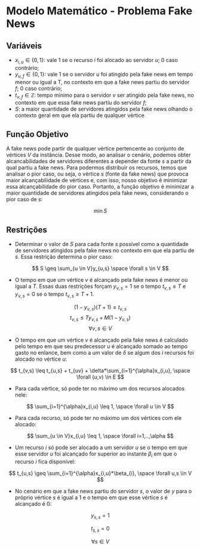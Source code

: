 # Modelo Matemático - Problema Fake News

## Variáveis

- $x_{i,u} \in \{0,1\}$: vale 1 se o recurso $i$ foi alocado ao servidor $u$; 0 caso contrário;
- $y_{u,f} \in \{0,1\}$: vale 1 se o servidor $u$ foi atingido pela fake news em tempo menor ou igual a T, no contexto em que a fake news partiu do servidor $f$; 0 caso contrário;
- $t_{v,f} \in \mathbb{Z}$: tempo mínimo para o servidor $v$ ser atingido pela fake news, no contexto em que essa fake news partiu do servidor $f$;
- $S$: a maior quantidade de servidores atingidos pela fake news olhando o contexto geral em que ela partiu de qualquer vértice

## Função Objetivo

A fake news pode partir de qualquer vértice pertencente ao conjunto de vértices $V$ da instância. Desse modo, ao analisar o cenário, podemos obter alcancabilidades de servidores diferentes a depender da fonte $s$ a partir da qual partiu a fake news. Para podermos distribuir os recursos, temos que analisar o pior caso, ou seja, o vértice $s$ (fonte da fake news) que provoca maior alcançabilidade de vértices e, com isso, nosso objetivo é minimizar essa alcançabilidade do pior caso. Portanto, a função objetivo é minimizar a maior quantidade de servidores atingidos pela fake news, considerando o pior caso de $s$:

$$
\min S
$$

## Restrições

- Determinar o valor de $S$ para cada fonte $s$ possível como a quantidade de servidores atingidos pela fake news no contexto em que ela partiu de $s$. Essa restrição determina o pior caso:
  
$$
S \geq \sum_{u \in V}y_{u,s} \space \forall s \in V
$$    
    
- O tempo em que um vértice $v$ é alcançado pela fake news é menor ou igual a $T$. Essas duas restrições forçam $y_{v,s} = 1$ se o tempo $t_{v,s} \leq T$ e $y_{v,s} = 0$ se o tempo $t_{v,s} \geq T+1$.
  
$$
(1-y_{v,s})(T+1) \leq t_{v,s}
$$
$$
t_{v,s} \leq Ty_{v,s}+M(1-y_{v,s})
$$
$$
\forall v, s \in V 
$$

- O tempo em que um vértice $v$ é alcançado pela fake news é calculado pelo tempo em que seu predecessor $u$ é alcançado somado ao tempo gasto no enlance, bem como a um valor de $\delta$ se algum dos $i$ recursos foi alocado no vértice $u$:
  
$$
t_{v,s} \leq t_{u,s} + t_{uv} + \delta*\sum_{i=1}^{\alpha}x_{i,u}, \space \forall (u,v) \in E
$$

- Para cada vértice, só pode ter no máximo um dos recursos alocados nele:
  
$$
\sum_{i=1}^{\alpha}x_{i,u} \leq 1, \space \forall u \in V
$$

- Para cada recurso, só pode ter no máximo um dos vértices com ele alocado:
  
$$
\sum_{u \in V}x_{i,u} \leq 1, \space \forall i=1,..,\alpha
$$

- Um recurso $i$ só pode ser alocado a um servidor $u$ se o tempo em que esse servidor $u$ foi alcançado for superior ao instante $\beta_{i}$ em que o recurso $i$ fica disponível:
  
$$
t_{u,s} \geq \sum_{i=1}^{\alpha}x_{i,u}*\beta_{i}, \space \forall u,s \in V
$$

- No cenário em que a fake news partiu do servidor $s$, o valor de $y$ para o próprio vértice $s$ é igual a 1 e o tempo em que esse vértice $s$ é alcançado é 0:
  
$$
y_{s,s} = 1
$$

$$
t_{s,s} = 0
$$

$$
\forall s \in V
$$
